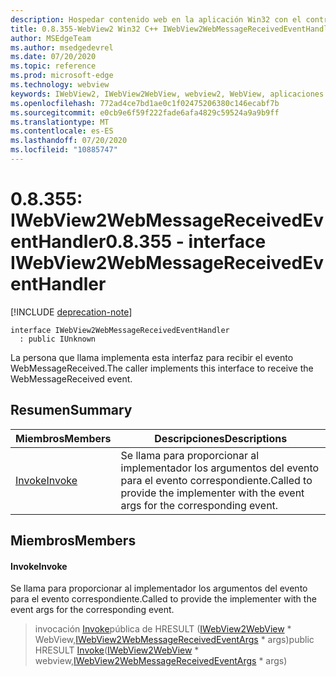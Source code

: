 ```yaml
---
description: Hospedar contenido web en la aplicación Win32 con el control Microsoft Edge WebView2
title: 0.8.355-WebView2 Win32 C++ IWebView2WebMessageReceivedEventHandler
author: MSEdgeTeam
ms.author: msedgedevrel
ms.date: 07/20/2020
ms.topic: reference
ms.prod: microsoft-edge
ms.technology: webview
keywords: IWebView2, IWebView2WebView, webview2, WebView, aplicaciones Win32, Win32, Edge
ms.openlocfilehash: 772ad4ce7bd1ae0c1f02475206380c146ecabf7b
ms.sourcegitcommit: e0cb9e6f59f222fade6afa4829c59524a9a9b9ff
ms.translationtype: MT
ms.contentlocale: es-ES
ms.lasthandoff: 07/20/2020
ms.locfileid: "10885747"
---
```

# <span data-ttu-id="bb6bf-104">0.8.355: IWebView2WebMessageReceivedEventHandler</span><span class="sxs-lookup"><span data-stu-id="bb6bf-104">0.8.355 - interface IWebView2WebMessageReceivedEventHandler</span></span> 

[!INCLUDE [deprecation-note](../../includes/deprecation-note.md)]

```
interface IWebView2WebMessageReceivedEventHandler
  : public IUnknown
```

<span data-ttu-id="bb6bf-105">La persona que llama implementa esta interfaz para recibir el evento WebMessageReceived.</span><span class="sxs-lookup"><span data-stu-id="bb6bf-105">The caller implements this interface to receive the WebMessageReceived event.</span></span>

## <span data-ttu-id="bb6bf-106">Resumen</span><span class="sxs-lookup"><span data-stu-id="bb6bf-106">Summary</span></span>

 <span data-ttu-id="bb6bf-107">Miembros</span><span class="sxs-lookup"><span data-stu-id="bb6bf-107">Members</span></span>                        | <span data-ttu-id="bb6bf-108">Descripciones</span><span class="sxs-lookup"><span data-stu-id="bb6bf-108">Descriptions</span></span>
--------------------------------|---------------------------------------------
[<span data-ttu-id="bb6bf-109">Invoke</span><span class="sxs-lookup"><span data-stu-id="bb6bf-109">Invoke</span></span>](#invoke) | <span data-ttu-id="bb6bf-110">Se llama para proporcionar al implementador los argumentos del evento para el evento correspondiente.</span><span class="sxs-lookup"><span data-stu-id="bb6bf-110">Called to provide the implementer with the event args for the corresponding event.</span></span>

## <span data-ttu-id="bb6bf-111">Miembros</span><span class="sxs-lookup"><span data-stu-id="bb6bf-111">Members</span></span>

#### <span data-ttu-id="bb6bf-112">Invoke</span><span class="sxs-lookup"><span data-stu-id="bb6bf-112">Invoke</span></span> 

<span data-ttu-id="bb6bf-113">Se llama para proporcionar al implementador los argumentos del evento para el evento correspondiente.</span><span class="sxs-lookup"><span data-stu-id="bb6bf-113">Called to provide the implementer with the event args for the corresponding event.</span></span>

> <span data-ttu-id="bb6bf-114">invocación [Invoke](#invoke)pública de HRESULT ([IWebView2WebView](IWebView2WebView.md) \* WebView,[IWebView2WebMessageReceivedEventArgs](IWebView2WebMessageReceivedEventArgs.md) \* args)</span><span class="sxs-lookup"><span data-stu-id="bb6bf-114">public HRESULT [Invoke](#invoke)([IWebView2WebView](IWebView2WebView.md) \* webview,[IWebView2WebMessageReceivedEventArgs](IWebView2WebMessageReceivedEventArgs.md) \* args)</span></span>

